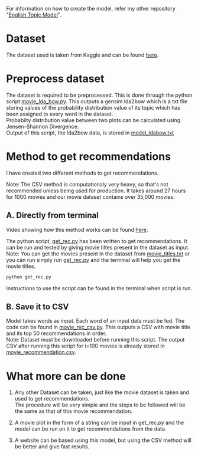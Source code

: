 For information on how to create the model, refer my other repository "[English Topic Model](https://github.com/arnav-deep/EnglishTopicModel)".

# Dataset
The dataset used is taken from Kaggle and can be found [here](https://www.kaggle.com/jrobischon/wikipedia-movie-plots).

# Preprocess dataset
The dataset is required to be preprocessed. This is done through the python script [movie_lda_bow.py](https://github.com/arnav-deep/MovieRecommendation/blob/master/movie_lda_bow.py). This outputs a gensim lda2bow which is a txt file storing values of the probability distribution value of its topic which has been assigned to every word in the dataset.<br>
Probabilty distribution value between two plots can be calculated using Jensen-Shannon Divergence.<br>
Output of this script, the lda2bow data, is stored in [model_ldabow.txt](https://github.com/arnav-deep/MovieRecommendation/blob/master/movie_ldabow.txt)

# Method to get recommendations
I have created two different methods to get recommendations. 

Note: The CSV method is computationaly very heavy, so that's not recommended unless being used for production. It takes around 27 hours for 1000 movies and our movie dataset contains over 35,000 movies.

## A. Directly from terminal
Video showing how this method works can be found [here](https://drive.google.com/open?id=1zKI9-WiZsM4FT4043dBx4PGDZ4NXI4As).

The python script, [get_rec.py](https://github.com/arnav-deep/MovieRecommendation/blob/master/get_rec.py) has been written to get recommendations. It can be run and tested by giving movie tiltes present in the dataset as input.<br>
Note: You can get the movies present in the dataset from [movie_titles.txt](https://github.com/arnav-deep/MovieRecommendation/blob/master/movie_titles.txt) or you can run simply run [get_rec.py](https://github.com/arnav-deep/RecommendationLDA/blob/master/movie_rec/get_rec.py) and the terminal will help you get the movie titles.
```python
python get_rec.py
```
Instructions to use the script can be found in the terminal when script is run.

## B. Save it to CSV
Model takes words as input. Each word of an input data must be fed. The code can be found in [movie_rec_csv.py](https://github.com/arnav-deep/MovieRecommendation/blob/maste/movie_rec_csv.py). This outputs a CSV with movie title and its top 50 recommendations in order.<br>
Note: Dataset must be downloaded before running this script. The output CSV after running this script for i=100 movies is already stored in [movie_recommendation.csv](https://github.com/arnav-deep/MovieRecommendation/blob/master/movie_recommendation.csv).

# What more can be done
1. Any other Dataset can be taken, just like the movie dataset is taken and used to get recommendations.<br>
The procedure will be very simple and the steps to be followed will be the same as that of this movie recommendation.<br>

2. A movie plot in the form of a string can be input in get_rec.py and the model can be run on it to get recommendations from the data.<br>

3. A website can be based using this model, but using the CSV method will be better and give fast results.
